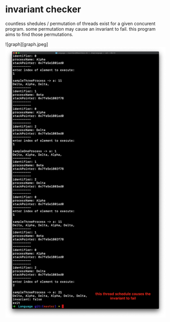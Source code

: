 # invariant checker

countless shedules / permutation of threads exist for a given concurent program. 
some permutation may cause an invariant to fail.
this program aims to find those permutations.

![graph][graph.jpeg]
![example](example.png)

